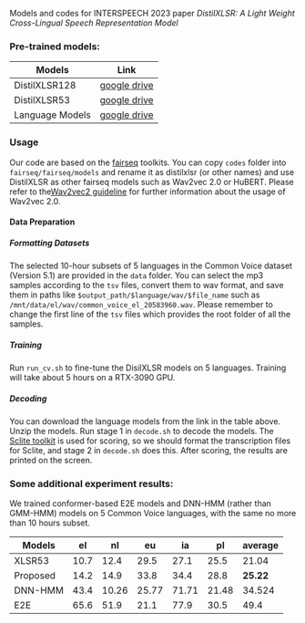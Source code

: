 Models and codes for INTERSPEECH 2023 paper *DistilXLSR: A Light Weight Cross-Lingual Speech Representation Model*


### Pre-trained models:

| Models | Link |
|--------|------|
|DistilXLSR128|[google drive](https://drive.google.com/file/d/1eJ3zamDYFb6kDuRpR9hHYYR47yyEIXmj/view?usp=sharing)| 
|DistilXLSR53|[google drive](https://drive.google.com/file/d/1AN-PGQ6GxNueuklpezYSry6nuAJwrym1/view?usp=sharing)|
|Language Models|[google drive](https://drive.google.com/file/d/16wbbz-8B1Ncd_YPR2qM2I0Pdu2gFrl3g/view?usp=sharing)|

### Usage

Our code are based on the [fairseq](https://github.com/facebookresearch/fairseq) toolkits. You can copy `codes` folder into `fairseq/fairseq/models` and rename it as distilxlsr (or other names) and use DistilXLSR as other fairseq models such as Wav2vec 2.0 or HuBERT. Please refer to the[Wav2vec2 guideline](https://github.com/facebookresearch/fairseq/tree/main/examples/wav2vec) for further information about the usage of Wav2vec 2.0. 

#### Data Preparation

##### Formatting Datasets

The selected 10-hour subsets of 5 languages in the Common Voice dataset (Version 5.1) are provided in the `data` folder.  You can select the mp3 samples according to the `tsv` files, convert them to wav format, and save them in paths like `$output_path/$language/wav/$file_name` such as `/mnt/data/el/wav/common_voice_el_20583960.wav`. Please remember to change the first line of the `tsv` files which provides the root folder of all the samples. 

##### Training

Run `run_cv.sh` to fine-tune the DisilXLSR models on 5 languages. Training will take about 5 hours on a RTX-3090 GPU. 

##### Decoding

You can download the language models from the link in the table above. Unzip the models. 
Run stage 1 in `decode.sh` to decode the models. The [Sclite toolkit](https://github.com/usnistgov/SCTK) is used for scoring, so we should format the transcription files for Sclite, and stage 2 in `decode.sh` does this. After scoring, the results are printed on the screen. 

### Some additional experiment results: 

We trained conformer-based E2E models and DNN-HMM (rather than GMM-HMM) models on 5 Common Voice languages, with the same no more than 10 hours subset. 

| Models   | el   | nl    | eu    | ia    | pl    | average |
|----------|------|-------|-------|-------|-------|---------|
| XLSR53   | 10.7 | 12.4  | 29.5  | 27.1  | 25.5  | 21.04   |
| Proposed | 14.2 | 14.9  | 33.8  | 34.4  | 28.8  | **25.22** |
| DNN-HMM  | 43.4 | 10.26 | 25.77 | 71.71 | 21.48 | 34.524  |
| E2E      | 65.6 | 51.9  | 21.1  | 77.9  | 30.5  | 49.4    |

